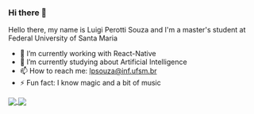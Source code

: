 ### Hi there 👋

Hello there,  my name is Luigi Perotti Souza and I'm a master's student at Federal University of Santa Maria

- 🔭 I’m currently working with React-Native
- 🌱 I’m currently studying about Artificial Intelligence
- 📫 How to reach me: lpsouza@inf.ufsm.br
- ⚡ Fun fact: I know magic and a bit of music

<a href="https://github.com/anuraghazra/convoychat">
 <img align="center" src="https://github-readme-stats.vercel.app/api?username=LuigiSouza&hide=issues&count_private=true&show_icons=true&theme=blueberry">
</a>

<a href="https://github.com/anuraghazra/convoychat">
 <img align="center" src="https://github-readme-stats.vercel.app/api/top-langs/?username=LuigiSouza&layout=compact&theme=blueberry">
</a>

<!--
**LuigiSouza/LuigiSouza** is a ✨ _special_ ✨ repository because its `README.md` (this file) appears on your GitHub profile.

Here are some ideas to get you started:

- 👯 I’m looking to collaborate on ...
- 🤔 I’m looking for help with ...
- 💬 Ask me about ...
- 😄 Pronouns: ...
- ⚡ Fun fact: ...
-->
